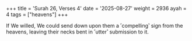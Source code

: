 +++
title = 'Surah 26, Verses 4'
date = '2025-08-27'
weight = 2936
ayah = 4
tags = ["heavens"]
+++

If We willed, We could send down upon them a ˹compelling˺ sign from the heavens, leaving their necks bent in ˹utter˺ submission to it.